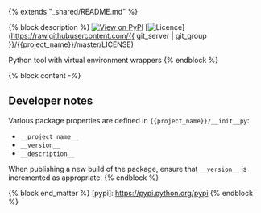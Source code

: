 {% extends "_shared/README.md" %}

{% block description %}
[![View on PyPI](https://img.shields.io/pypi/v/{{project_name}}.svg)](https://pypi.python.org/pypi/{{project_name}})
[![Licence](https://img.shields.io/badge/license-MIT-blue.svg)](https://raw.githubusercontent.com/{{ git_server | git_group }}/{{project_name}}/master/LICENSE)

Python tool with virtual environment wrappers
{% endblock %}

{% block content -%}
## Developer notes

Various package properties are defined in `{{project_name}}/__init__py`:

* `__project_name__`
* `__version__`
* `__description__`

When publishing a new build of the package, ensure that `__version__` is incremented as appropriate.
{% endblock %}

{% block end_matter %}
[pypi]: https://pypi.python.org/pypi
{% endblock %}
